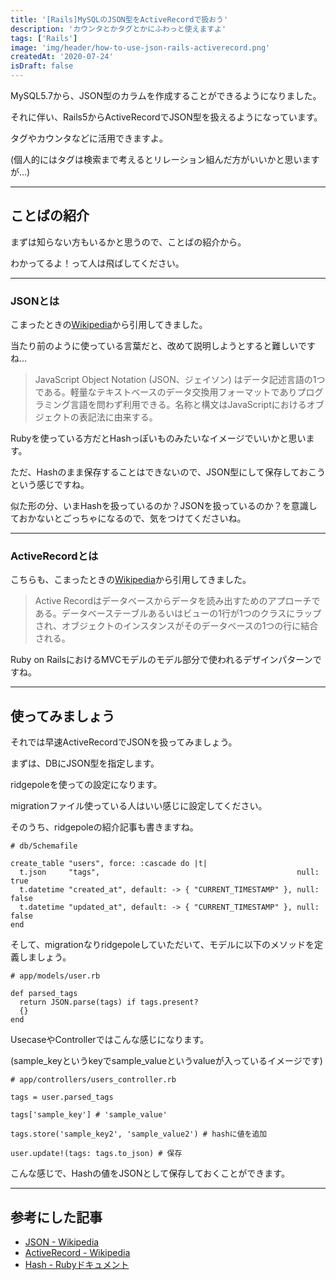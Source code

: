 ```yaml
---
title: '[Rails]MySQLのJSON型をActiveRecordで扱おう'
description: 'カウンタとかタグとかにふわっと使えますよ'
tags: ['Rails']
image: 'img/header/how-to-use-json-rails-activerecord.png'
createdAt: '2020-07-24'
isDraft: false
---
```


MySQL5.7から、JSON型のカラムを作成することができるようになりました。

それに伴い、Rails5からActiveRecordでJSON型を扱えるようになっています。

タグやカウンタなどに活用できますよ。

(個人的にはタグは検索まで考えるとリレーション組んだ方がいいかと思いますが…)

-------

<!--more-->

## ことばの紹介

まずは知らない方もいるかと思うので、ことばの紹介から。

わかってるよ！って人は飛ばしてください。

-------

### JSONとは

こまったときの[Wikipedia](https://ja.wikipedia.org/wiki/JavaScript_Object_Notation)から引用してきました。

当たり前のように使っている言葉だと、改めて説明しようとすると難しいですね…

> JavaScript Object Notation (JSON、ジェイソン) はデータ記述言語の1つである。軽量なテキストベースのデータ交換用フォーマットでありプログラミング言語を問わず利用できる。名称と構文はJavaScriptにおけるオブジェクトの表記法に由来する。

Rubyを使っている方だとHashっぽいものみたいなイメージでいいかと思います。

ただ、Hashのまま保存することはできないので、JSON型にして保存しておこうという感じですね。

似た形の分、いまHashを扱っているのか？JSONを扱っているのか？を意識しておかないとごっちゃになるので、気をつけてくださいね。

-------

### ActiveRecordとは

こちらも、こまったときの[Wikipedia](https://ja.wikipedia.org/wiki/Active_Record)から引用してきました。

> Active Recordはデータベースからデータを読み出すためのアプローチである。データベーステーブルあるいはビューの1行が1つのクラスにラップされ、オブジェクトのインスタンスがそのデータベースの1つの行に結合される。

Ruby on RailsにおけるMVCモデルのモデル部分で使われるデザインパターンですね。

-------

## 使ってみましょう

それでは早速ActiveRecordでJSONを扱ってみましょう。

まずは、DBにJSON型を指定します。

ridgepoleを使っての設定になります。

migrationファイル使っている人はいい感じに設定してください。

そのうち、ridgepoleの紹介記事も書きますね。

```
# db/Schemafile

create_table "users", force: :cascade do |t|
  t.json     "tags",                                            null: true
  t.datetime "created_at", default: -> { "CURRENT_TIMESTAMP" }, null: false
  t.datetime "updated_at", default: -> { "CURRENT_TIMESTAMP" }, null: false
end
```

そして、migrationなりridgepoleしていただいて、モデルに以下のメソッドを定義しましょう。

```
# app/models/user.rb

def parsed_tags
  return JSON.parse(tags) if tags.present?
  {}
end
```

UsecaseやControllerではこんな感じになります。

(sample_keyというkeyでsample_valueというvalueが入っているイメージです)

```
# app/controllers/users_controller.rb

tags = user.parsed_tags

tags['sample_key'] # 'sample_value'

tags.store('sample_key2', 'sample_value2') # hashに値を追加

user.update!(tags: tags.to_json) # 保存

```

こんな感じで、Hashの値をJSONとして保存しておくことができます。

-------

## 参考にした記事

- [JSON - Wikipedia](https://ja.wikipedia.org/wiki/JavaScript_Object_Notation)
- [ActiveRecord - Wikipedia](https://ja.wikipedia.org/wiki/Active_Record)
- [Hash - Rubyドキュメント](https://docs.ruby-lang.org/ja/latest/method/Hash/i/=5b=5d=3d.html)
